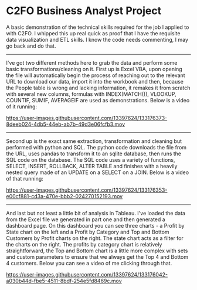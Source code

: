 # C2FO Business Analyst Project
 
A basic demonstration of the technical skills required for the job I applied to with C2FO. I whipped this up real quick as proof that I have the requisite data visualization and ETL skills. I know the code needs commenting, I may go back and do that.

------------------



I've got two different methods here to grab the data and perform some basic transformations/cleaning on it. First up is Excel VBA, upon opening the file will automatically begin the process of reaching out to the relevant URL to download our data, import it into the workbook and then, because the People table is wrong and lacking information, it remakes it from scratch with several new columns, formulas with INDEX(MATCH()), VLOOKUP, COUNTIF, SUMIF, AVERAGEIF are used as demonstrations. Below is a video of it running:





https://user-images.githubusercontent.com/13397624/133176373-8deeb024-4db5-44eb-ab7b-49d3e06fcfb3.mov



-----------------

Second up is the exact same extraction, transformation and cleaning but performed with python and SQL. The python code downloads the file from the URL, uses pandas to transform it to an sqlite database, then runs the SQL code on the database. The SQL code uses a variety of functions, SELECT, INSERT, ROLLBACK, ALTER TABLE and finishes with a heavily nested query made of an UPDATE on a SELECT on a JOIN. Below is a video of that running:





https://user-images.githubusercontent.com/13397624/133176353-e00cf881-cd3a-470e-bbb2-024270152193.mov



---------------------

And last but not least a little bit of analysis in Tableau. I've loaded the data from the Excel file we generated in part one and then generated a dashboard page. On this dashboard you can see three charts - a Profit by State chart on the left and a Profit by Category and Top and Bottom Customers by Profit charts on the right. The state chart acts as a filter for the charts on the right. The profits by category chart is relatively straightforward, the Top and Bottom chart is a little more complex with sets and custom parameters to ensure that we always get the Top 4 and Bottom 4 customers. Below you can see a video of me clicking through that.


https://user-images.githubusercontent.com/13397624/133176042-a030b44d-fbe5-4511-8bdf-254e5fd8469c.mov
